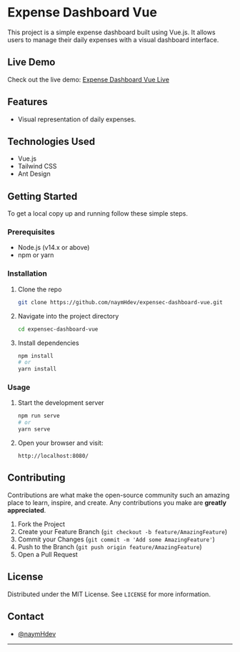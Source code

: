 # Expense Dashboard Vue

This project is a simple expense dashboard built using Vue.js. It allows users to manage their daily expenses with a visual dashboard interface.

## Live Demo

Check out the live demo: [Expense Dashboard Vue Live](https://expensec-dashboard-vue.vercel.app/)

## Features

- Visual representation of daily expenses.

## Technologies Used

- Vue.js
- Tailwind CSS
- Ant Design

## Getting Started

To get a local copy up and running follow these simple steps.

### Prerequisites

- Node.js (v14.x or above)
- npm or yarn

### Installation

1. Clone the repo
   ```sh
   git clone https://github.com/naymHdev/expensec-dashboard-vue.git
   ```
2. Navigate into the project directory
   ```sh
   cd expensec-dashboard-vue
   ```
3. Install dependencies
   ```sh
   npm install
   # or
   yarn install
   ```

### Usage

1. Start the development server
   ```sh
   npm run serve
   # or
   yarn serve
   ```
2. Open your browser and visit:
   ```
   http://localhost:8080/
   ```

## Contributing

Contributions are what make the open-source community such an amazing place to learn, inspire, and create. Any contributions you make are **greatly appreciated**.

1. Fork the Project
2. Create your Feature Branch (`git checkout -b feature/AmazingFeature`)
3. Commit your Changes (`git commit -m 'Add some AmazingFeature'`)
4. Push to the Branch (`git push origin feature/AmazingFeature`)
5. Open a Pull Request

## License

Distributed under the MIT License. See `LICENSE` for more information.

## Contact

- [@naymHdev](https://github.com/naymHdev)

---
